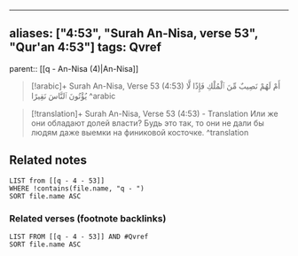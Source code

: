 
---
aliases: ["4:53", "Surah An-Nisa, verse 53", "Qur'an 4:53"]
tags: Qvref
---

parent:: [[q - An-Nisa (4)|An-Nisa]]

> [!arabic]+ Surah An-Nisa, Verse 53 (4:53)
> <span class="quran-arabic">أَمْ لَهُمْ نَصِيبٌ مِّنَ ٱلْمُلْكِ فَإِذًا لَّا يُؤْتُونَ ٱلنَّاسَ نَقِيرًا</span>
^arabic

> [!translation]+ Surah An-Nisa, Verse 53 (4:53) - Translation
> Или же они обладают долей власти? Будь это так, то они не дали бы людям даже выемки на финиковой косточке.
^translation



## Related notes
```dataview
LIST from [[q - 4 - 53]]
WHERE !contains(file.name, "q - ")
SORT file.name ASC
```

### Related verses (footnote backlinks)
```dataview
LIST FROM [[q - 4 - 53]] AND #Qvref
SORT file.name ASC
```

